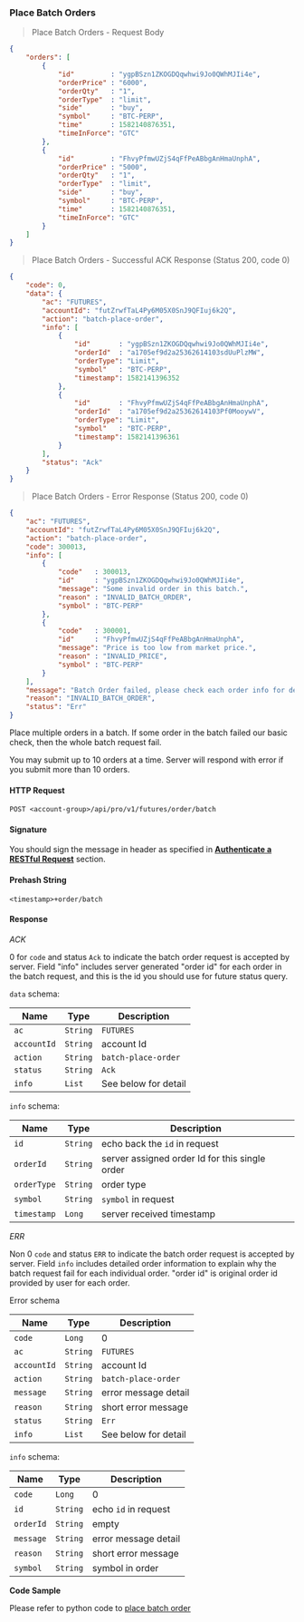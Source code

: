 ### Place Batch Orders


> Place Batch Orders - Request Body

```json
{
    "orders": [
        {
            "id"         : "ygpBSzn1ZKOGDQqwhwi9Jo0QWhMJIi4e",
            "orderPrice" : "6000",
            "orderQty"   : "1",
            "orderType"  : "limit",
            "side"       : "buy",
            "symbol"     : "BTC-PERP",
            "time"       : 1582140876351,
            "timeInForce": "GTC"
        },
        {
            "id"         : "FhvyPfmwUZjS4qFfPeABbgAnHmaUnphA",
            "orderPrice" : "5000",
            "orderQty"   : "1",
            "orderType"  : "limit",
            "side"       : "buy",
            "symbol"     : "BTC-PERP",
            "time"       : 1582140876351,
            "timeInForce": "GTC"
        }
    ]
}
```

> Place Batch Orders - Successful ACK Response (Status 200, code 0)

```json
{
    "code": 0,
    "data": {
        "ac": "FUTURES",
        "accountId": "futZrwfTaL4Py6M05X0SnJ9QFIuj6k2Q",
        "action": "batch-place-order",
        "info": [
            {
                "id"       : "ygpBSzn1ZKOGDQqwhwi9Jo0QWhMJIi4e",
                "orderId"  : "a1705ef9d2a25362614103sdUuPlzMW",
                "orderType": "Limit",
                "symbol"   : "BTC-PERP",
                "timestamp": 1582141396352
            },
            {
                "id"       : "FhvyPfmwUZjS4qFfPeABbgAnHmaUnphA",
                "orderId"  : "a1705ef9d2a25362614103Pf0MooywV",
                "orderType": "Limit",
                "symbol"   : "BTC-PERP",
                "timestamp": 1582141396361
            }
        ],
        "status": "Ack"
    }
}
```

> Place Batch Orders - Error Response (Status 200, code 0)

```json
{
    "ac": "FUTURES",
    "accountId": "futZrwfTaL4Py6M05X0SnJ9QFIuj6k2Q",
    "action": "batch-place-order",
    "code": 300013,
    "info": [
        {
            "code"   : 300013,
            "id"     : "ygpBSzn1ZKOGDQqwhwi9Jo0QWhMJIi4e",
            "message": "Some invalid order in this batch.",
            "reason" : "INVALID_BATCH_ORDER",
            "symbol" : "BTC-PERP"
        },
        {
            "code"   : 300001,
            "id"     : "FhvyPfmwUZjS4qFfPeABbgAnHmaUnphA",
            "message": "Price is too low from market price.",
            "reason" : "INVALID_PRICE",
            "symbol" : "BTC-PERP"
        }
    ],
    "message": "Batch Order failed, please check each order info for detail.",
    "reason": "INVALID_BATCH_ORDER",
    "status": "Err"
}
```

Place multiple orders in a batch. If some order in the batch failed our basic check, then the whole batch request fail.

You may submit up to 10 orders at a time. Server will respond with error if you submit more than 10 orders.

#### HTTP Request

`POST <account-group>/api/pro/v1/futures/order/batch`

#### Signature

You should sign the message in header as specified in [**Authenticate a RESTful Request**](#sign-request) section.

#### Prehash String

`<timestamp>+order/batch`

#### Response

*ACK*

0 for `code` and status `Ack` to indicate the batch order request is accepted by server. Field "info" includes server generated "order id" for each order in the batch request, and this is the id you should use for future status query.

`data` schema:

Name        |  Type    | Description
------------| ---------| -------- 
`ac`        | `String` | `FUTURES`
`accountId` | `String` | account Id
`action`    | `String` | `batch-place-order`
`status`    | `String` | `Ack` 
`info`      | `List`   | See below for detail

`info` schema:

Name       |  Type    | Description
-----------| ---------| -------- 
`id`       | `String` | echo back the `id` in request
`orderId`  | `String` | server assigned order Id for this single order
`orderType`| `String` | order type
`symbol`   | `String` | `symbol` in request
`timestamp`| `Long`   | server received timestamp

*ERR*

Non 0 `code` and status `ERR` to indicate the batch order request is accepted by server. Field `info` includes detailed order information to explain why the batch request fail for each individual order. "order id" is original order id provided by user for each order.

Error schema

Name        |  Type    | Description
------------| ---------| -------- 
`code`      | `Long`   | 0
`ac`        | `String` | `FUTURES`
`accountId` | `String` | account Id
`action`    | `String` | `batch-place-order`
`message`   | `String` | error message detail
`reason`    | `String` | short error message 
`status`    | `String` | `Err` 
`info`      | `List`   | See below for detail

`info` schema:

Name        |  Type    | Description
------------| ---------| -------- 
`code`      | `Long`   | 0
`id`        | `String` | echo `id` in request
`orderId`   | `String` | empty
`message`   | `String` | error message detail
`reason`    | `String` | short error message 
`symbol`    | `String` | symbol in order

**Code Sample**

Please refer to python code to [place batch order](https://github.com/bitmax-exchange/bitmax-futures-api-demo/blob/master/python/place-batch-orders.py)
